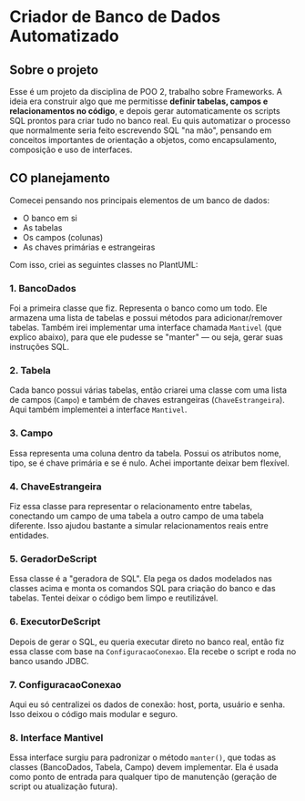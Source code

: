 # Criador de Banco de Dados Automatizado

## Sobre o projeto

Esse é um projeto da disciplina de POO 2, trabalho sobre Frameworks. A ideia era construir algo que me permitisse **definir tabelas, campos e relacionamentos no código**, 
e depois gerar automaticamente os scripts SQL prontos para criar tudo no banco real.
Eu quis automatizar o processo que normalmente seria feito escrevendo SQL "na mão", pensando em conceitos importantes de orientação a objetos, como encapsulamento, composição e uso de interfaces.

## CO planejamento

Comecei pensando nos principais elementos de um banco de dados:

- O banco em si
- As tabelas
- Os campos (colunas)
- As chaves primárias e estrangeiras

Com isso, criei as seguintes classes no PlantUML:

### 1. BancoDados

Foi a primeira classe que fiz. Representa o banco como um todo. Ele armazena uma lista de tabelas e possui métodos para adicionar/remover tabelas.
Também irei implementar uma interface chamada `Mantivel` (que explico abaixo), para que ele pudesse se "manter" — ou seja, gerar suas instruções SQL.

### 2. Tabela

Cada banco possui várias tabelas, então criarei uma classe com uma lista de campos (`Campo`) e também de chaves estrangeiras (`ChaveEstrangeira`).
Aqui também implementei a interface `Mantivel`.

### 3. Campo

Essa representa uma coluna dentro da tabela. Possui os atributos nome, tipo, se é chave primária e se é nulo.
Achei importante deixar bem flexível.

### 4. ChaveEstrangeira

Fiz essa classe para representar o relacionamento entre tabelas, conectando um campo de uma tabela a outro campo de uma tabela diferente.
Isso ajudou bastante a simular relacionamentos reais entre entidades.

### 5. GeradorDeScript

Essa classe é a "geradora de SQL". Ela pega os dados modelados nas classes acima e monta os comandos SQL para criação do banco e das tabelas. 
Tentei deixar o código bem limpo e reutilizável.

### 6. ExecutorDeScript

Depois de gerar o SQL, eu queria executar direto no banco real, então fiz essa classe com base na `ConfiguracaoConexao`. 
Ela recebe o script e roda no banco usando JDBC.

### 7. ConfiguracaoConexao

Aqui eu só centralizei os dados de conexão: host, porta, usuário e senha. Isso deixou o código mais modular e seguro.

### 8. Interface Mantivel

Essa interface surgiu para padronizar o método `manter()`, que todas as classes (BancoDados, Tabela, Campo) devem implementar.
Ela é usada como ponto de entrada para qualquer tipo de manutenção (geração de script ou atualização futura).



